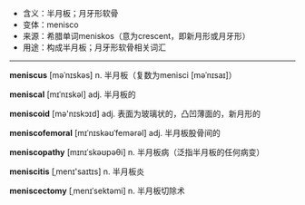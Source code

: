 - <span class="definition">含义：半月板；月牙形软骨</span>
- <span class="definition">变体：menisco</span>
- <span class="definition">来源：希腊单词meniskos（意为crescent，即新月形或月牙形）</span>
- <span class="definition">用途：构成半月板；月牙形软骨相关词汇</span>


---


<span class="vocabulary">**meniscus**</span> [məˈnɪskəs] n. 半月板（复数为menisci [məˈnɪsaɪ]）

<span class="vocabulary">**meniscal**</span> [mɪˈnɪskəl] adj. 半月板的  

<span class="vocabulary">**meniscoid**</span> [mə'nɪskɔɪd] adj. 表面为玻璃状的，凸凹薄面的，新月形的 

<span class="vocabulary">**meniscofemoral**</span> [mɪˈnɪskəʊˈfemərəl] adj. 半月板股骨间的

<span class="vocabulary">**meniscopathy**</span> [mɪnɪˈskəʊpəθi] n. 半月板病（泛指半月板的任何病变）

<span class="vocabulary">**meniscitis**</span> [ˌmenɪ'saɪtɪs] n. 半月板炎

<span class="vocabulary">**meniscectomy**</span> [ˌmenɪˈsektəmi] n. 半月板切除术
